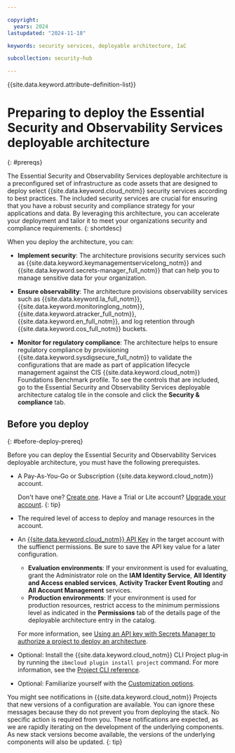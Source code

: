 ```yaml
---

copyright:
  years: 2024
lastupdated: "2024-11-18"

keywords: security services, deployable architecture, IaC

subcollection: security-hub

---
```


{{site.data.keyword.attribute-definition-list}}

# Preparing to deploy the Essential Security and Observability Services deployable architecture
{: #prereqs}

The Essential Security and Observability Services deployable architecture is a preconfigured set of infrastructure as code assets that are designed to deploy select {{site.data.keyword.cloud_notm}} security services according to best practices. The included security services are crucial for ensuring that you have a robust security and compliance strategy for your applications and data. By leveraging this architecture, you can accelerate your deployment and tailor it to meet your organizations security and compliance requirements.
{: shortdesc}

When you deploy the architecture, you can:

* **Implement security**: The architecture provisions security services such as {{site.data.keyword.keymanagementservicelong_notm}} and {{site.data.keyword.secrets-manager_full_notm}} that can help you to manage sensitive data for your organization. 

* **Ensure observability**: The architecture provisions observability services such as {{site.data.keyword.la_full_notm}}, {{site.data.keyword.monitoringlong_notm}}, {{site.data.keyword.atracker_full_notm}}, {{site.data.keyword.en_full_notm}}, and log retention through {{site.data.keyword.cos_full_notm}} buckets.

* **Monitor for regulatory compliance**: The architecture helps to ensure regulatory compliance by provisioning {{site.data.keyword.sysdigsecure_full_notm}} to validate the configurations that are made as part of application lifecycle management against the CIS {{site.data.keyword.cloud_notm}} Foundations Benchmark profile. To see the controls that are included, go to the Essential Security and Observability Services deployable architecture catalog tile in the console and click the **Security & compliance** tab. 

## Before you deploy
{: #before-deploy-prereq}

Before you can deploy the Essential Security and Observability Services deployable architecture, you must have the following prerequistes.

* A Pay-As-You-Go or Subscription {{site.data.keyword.cloud_notm}} account. 

   Don't have one? [Create one](/docs/account?topic=account-account-getting-started). Have a Trial or Lite account? [Upgrade your account](/docs/account?topic=account-upgrading-account).
   {: tip}

* The required level of access to deploy and manage resources in the account.
* An [{{site.data.keyword.cloud_notm}} API Key]((/docs/account?topic=account-userapikey&interface=terraform#create_user_key-api-terra)) in the target account with the suffienct permissions. Be sure to save the API key value for a later configuration.

   * **Evaluation environments**: If your environment is used for evaluating, grant the Administrator role on the **IAM Identity Service**, **All Identity and Access enabled services**, **Activity Tracker Event Routing** and **All Account Management** services.
   * **Production environments**: If your environment is used for production resources, restrict access to the minimum permissions level as indicated in the **Permissions** tab of the details page of the deployable architecture entry in the catalog.

   For more information, see [Using an API key with Secrets Manager to authorize a project to deploy an architecture](/docs/secure-enterprise?topic=secure-enterprise-authorize-project).

* Optional: Install the {{site.data.keyword.cloud_notm}} CLI Project plug-in by running the `ibmcloud plugin install project` command. For more information, see the [Project CLI reference](/docs/cli?topic=cli-projects-cli).
* Optional: Familiarize yourself with the [Customization options](/docs/security-hub?topic=security-hub-customize-css).

You might see notifications in {{site.data.keyword.cloud_notm}} Projects that new versions of a configuration are available. You can ignore these messages because they do not prevent you from deploying the stack. No specific action is required from you. These notifications are expected, as we are rapidly iterating on the development of the underlying components. As new stack versions become available, the versions of the underlying components will also be updated.
{: tip}
